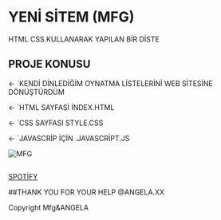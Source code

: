 # YENİ SİTEM (MFG)

HTML CSS KULLANARAK YAPILAN BİR DİSTE

## PROJE KONUSU

← `KENDİ DİNLEDİĞİM OYNATMA LİSTELERİNİ WEB SİTESİNE DÖNÜŞTÜRDÜM

← `HTML SAYFASİ İNDEX.HTML

← `CSS SAYFASI STYLE.CSS

← `JAVASCRİP İÇİN .JAVASCRİPT.JS

![MFG](https://storage.googleapis.com/pr-newsroom-wp/1/2018/11/Spotify_Logo_RGB_White.png)

## 

[SPOTİFY](https://open.spotify.com/user/21l7qaxyis7o5kf27sm4do4ki?si=95a70cff9c85489c) 


##THANK YOU FOR YOUR HELP @ANGELA.XX

Copyright Mfg&ANGELA

